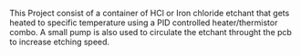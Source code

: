 This Project consist of a container of HCl or Iron chloride etchant that gets heated to specific temperature using a PID controlled heater/thermistor combo. 
A small pump is also used to circulate the etchant throught the pcb to increase etching speed.


